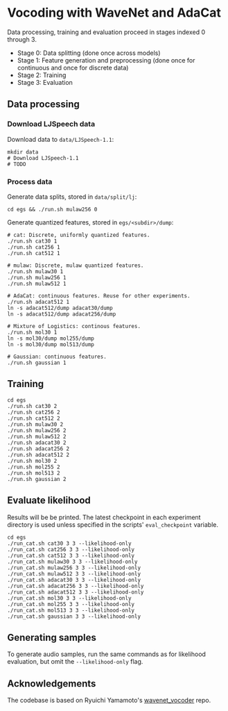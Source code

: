 # Vocoding with WaveNet and AdaCat

Data processing, training and evaluation proceed in stages indexed 0 through 3.
 - Stage 0: Data splitting (done once across models)
 - Stage 1: Feature generation and preprocessing (done once for continuous and once for discrete data)
 - Stage 2: Training
 - Stage 3: Evaluation

## Data processing
### Download LJSpeech data
Download data to `data/LJSpeech-1.1`:
```
mkdir data
# Download LJSpeech-1.1
# TODO
```

### Process data
Generate data splits, stored in `data/split/lj`:
```
cd egs && ./run.sh mulaw256 0
```

Generate quantized features, stored in `egs/<subdir>/dump`:
```
# cat: Discrete, uniformly quantized features.
./run.sh cat30 1
./run.sh cat256 1
./run.sh cat512 1

# mulaw: Discrete, mulaw quantized features.
./run.sh mulaw30 1
./run.sh mulaw256 1
./run.sh mulaw512 1

# AdaCat: continuous features. Reuse for other experiments.
./run.sh adacat512 1
ln -s adacat512/dump adacat30/dump
ln -s adacat512/dump adacat256/dump

# Mixture of Logistics: continous features.
./run.sh mol30 1
ln -s mol30/dump mol255/dump
ln -s mol30/dump mol513/dump

# Gaussian: continuous features.
./run.sh gaussian 1
```

## Training
```
cd egs
./run.sh cat30 2
./run.sh cat256 2
./run.sh cat512 2
./run.sh mulaw30 2
./run.sh mulaw256 2
./run.sh mulaw512 2
./run.sh adacat30 2
./run.sh adacat256 2
./run.sh adacat512 2
./run.sh mol30 2
./run.sh mol255 2
./run.sh mol513 2
./run.sh gaussian 2
```

## Evaluate likelihood
Results will be be printed. The latest checkpoint in each experiment directory is used unless specified in the scripts' `eval_checkpoint` variable.
```
cd egs
./run_cat.sh cat30 3 3 --likelihood-only
./run_cat.sh cat256 3 3 --likelihood-only
./run_cat.sh cat512 3 3 --likelihood-only
./run_cat.sh mulaw30 3 3 --likelihood-only
./run_cat.sh mulaw256 3 3 --likelihood-only
./run_cat.sh mulaw512 3 3 --likelihood-only
./run_cat.sh adacat30 3 3 --likelihood-only
./run_cat.sh adacat256 3 3 --likelihood-only
./run_cat.sh adacat512 3 3 --likelihood-only
./run_cat.sh mol30 3 3 --likelihood-only
./run_cat.sh mol255 3 3 --likelihood-only
./run_cat.sh mol513 3 3 --likelihood-only
./run_cat.sh gaussian 3 3 --likelihood-only
```

## Generating samples
To generate audio samples, run the same commands as for likelihood evaluation, but omit the `--likelihood-only` flag.

## Acknowledgements
The codebase is based on Ryuichi Yamamoto's [wavenet_vocoder](https://github.com/r9y9/wavenet_vocoder) repo.

